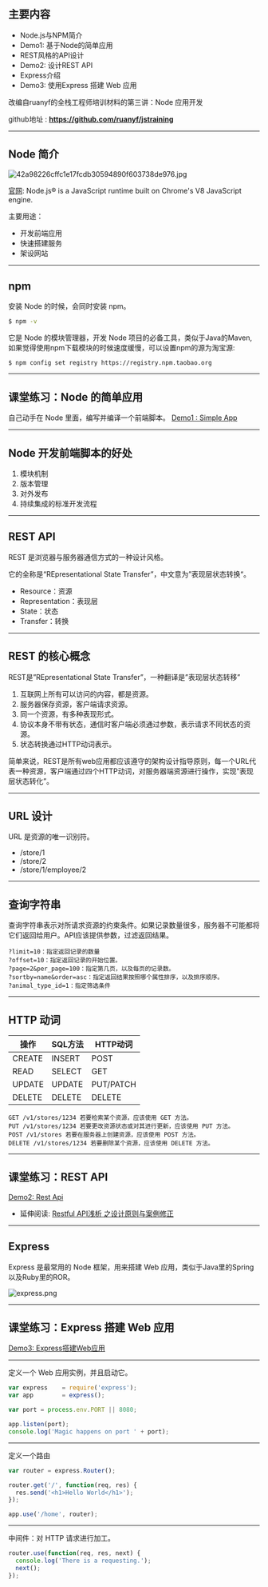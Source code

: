 ## 主要内容
- Node.js与NPM简介
- Demo1: 基于Node的简单应用
- REST风格的API设计
- Demo2: 设计REST API
- Express介绍
- Demo3: 使用Express 搭建 Web 应用

改编自ruanyf的全栈工程师培训材料的第三讲：Node 应用开发

github地址 : **https://github.com/ruanyf/jstraining**

---

## Node 简介
![42a98226cffc1e17fcdb30594890f603738de976.jpg](resources/FEA37F809864F4FB6C84211CD5F61009.png)

[官网](https://nodejs.org/en/): Node.js® is a JavaScript runtime built on Chrome's V8 JavaScript engine.

主要用途：

- 开发前端应用
- 快速搭建服务
- 架设网站

---

## npm

安装 Node 的时候，会同时安装 npm。

```bash
$ npm -v
```

它是 Node 的模块管理器，开发 Node 项目的必备工具，类似于Java的Maven,
如果觉得使用npm下载模块的时候速度缓慢，可以设置npm的源为淘宝源:
```
$ npm config set registry https://registry.npm.taobao.org
```

---

## 课堂练习：Node 的简单应用
自己动手在 Node 里面，编写并编译一个前端脚本。
[Demo1 : Simple App](quiver:///notes/FC145621-4024-448C-A043-D242E3FE9A59)

---

## Node 开发前端脚本的好处

1. 模块机制
1. 版本管理
1. 对外发布
1. 持续集成的标准开发流程

---

## REST API

REST 是浏览器与服务器通信方式的一种设计风格。

它的全称是“REpresentational State Transfer”，中文意为”表现层状态转换“。

- Resource：资源
- Representation：表现层
- State：状态
- Transfer：转换

---

## REST 的核心概念
REST是”REpresentational State Transfer”，一种翻译是”表现层状态转移”

1. 互联网上所有可以访问的内容，都是资源。
1. 服务器保存资源，客户端请求资源。
1. 同一个资源，有多种表现形式。
1. 协议本身不带有状态，通信时客户端必须通过参数，表示请求不同状态的资源。
1. 状态转换通过HTTP动词表示。

简单来说，REST是所有web应用都应该遵守的架构设计指导原则，每一个URL代表一种资源，客户端通过四个HTTP动词，对服务器端资源进行操作，实现”表现层状态转化”。

---

## URL 设计

URL 是资源的唯一识别符。

- /store/1
- /store/2
- /store/1/employee/2

---

## 查询字符串
查询字符串表示对所请求资源的约束条件。如果记录数量很多，服务器不可能都将它们返回给用户。API应该提供参数，过滤返回结果。
```
?limit=10：指定返回记录的数量
?offset=10：指定返回记录的开始位置。
?page=2&per_page=100：指定第几页，以及每页的记录数。
?sortby=name&order=asc：指定返回结果按照哪个属性排序，以及排序顺序。
?animal_type_id=1：指定筛选条件
```

---

## HTTP 动词

|操作|SQL方法|HTTP动词|
|----|-------|--------|
|CREATE|INSERT|POST|
|READ|SELECT|GET|
|UPDATE|UPDATE|PUT/PATCH|
|DELETE|DELETE|DELETE|

```
GET /v1/stores/1234 若要检索某个资源，应该使用 GET 方法。
PUT /v1/stores/1234 若要更改资源状态或对其进行更新，应该使用 PUT 方法。
POST /v1/stores 若要在服务器上创建资源，应该使用 POST 方法。
DELETE /v1/stores/1234 若要删除某个资源，应该使用 DELETE 方法。
```

---

## 课堂练习：REST API
[Demo2: Rest Api](quiver:///notes/12CAD3E3-3BD7-4C5D-B039-AA84BFFCBB7F)

- 延伸阅读: [Restful API浅析 之设计原则与案例修正](http://mclspace.com/2015/11/03/restful-note/)

---

## Express

Express 是最常用的 Node 框架，用来搭建 Web 应用，类似于Java里的Spring以及Ruby里的ROR。

![express.png](resources/F406DB5658B5D0DADE4D70A989560439.png)

---

## 课堂练习：Express 搭建 Web 应用

[Demo3: Express搭建Web应用](quiver:///notes/C7CE3709-C792-4968-A455-5EFB0DE6210F)

---

定义一个 Web 应用实例，并且启动它。

```javascript
var express    = require('express');
var app        = express();

var port = process.env.PORT || 8080;

app.listen(port);
console.log('Magic happens on port ' + port);
```

---

定义一个路由

```javascript
var router = express.Router();

router.get('/', function(req, res) {
  res.send('<h1>Hello World</h1>');
});

app.use('/home', router);
```

---

中间件：对 HTTP 请求进行加工。

```javascript
router.use(function(req, res, next) {
  console.log('There is a requesting.');
  next();
});
```